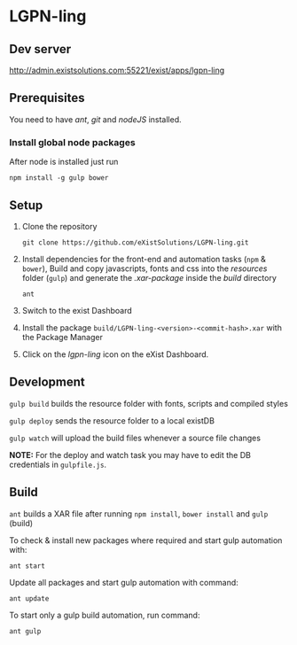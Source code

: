 # LGPN-ling

## Dev server

http://admin.existsolutions.com:55221/exist/apps/lgpn-ling

## Prerequisites

You need to have *ant*, *git* and *nodeJS* installed.

### Install global node packages

After node is installed just run

    npm install -g gulp bower
    
## Setup

1. Clone the repository

    `git clone https://github.com/eXistSolutions/LGPN-ling.git` 

1. Install dependencies for the front-end and automation tasks (`npm` & `bower`),
    Build and copy javascripts, fonts and css into the *resources* folder (`gulp`) and
    generate the *.xar-package* inside the *build* directory

    `ant`

1. Switch to the exist Dashboard

1. Install the package `build/LGPN-ling-<version>-<commit-hash>.xar` with the Package Manager

1. Click on the *lgpn-ling* icon on the eXist Dashboard.

## Development

`gulp build` builds the resource folder with fonts, scripts and compiled styles

`gulp deploy` sends the resource folder to a local existDB

`gulp watch` will upload the build files whenever a source file changes

**NOTE:** For the deploy and watch task you may have to edit the DB credentials in `gulpfile.js`.

## Build

`ant` builds a XAR file after running `npm install`, `bower install` and `gulp` (build)

To check & install new packages where required and start gulp automation with:

`ant start`

Update all packages and start gulp automation with command:

`ant update`

To start only a gulp build automation, run command:

`ant gulp`
